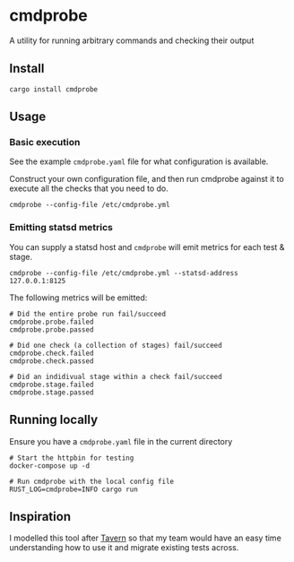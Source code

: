 # cmdprobe
A utility for running arbitrary commands and checking their output


## Install
```shell
cargo install cmdprobe
```


## Usage

### Basic execution
See the example `cmdprobe.yaml` file for what configuration is available.

Construct your own configuration file, and then run cmdprobe against it to execute
all the checks that you need to do.

```shell
cmdprobe --config-file /etc/cmdprobe.yml
```

### Emitting statsd metrics
You can supply a statsd host and `cmdprobe` will emit metrics for each test & stage.

```shell
cmdprobe --config-file /etc/cmdprobe.yml --statsd-address 127.0.0.1:8125
```

The following metrics will be emitted:

```
# Did the entire probe run fail/succeed
cmdprobe.probe.failed
cmdprobe.probe.passed

# Did one check (a collection of stages) fail/succeed
cmdprobe.check.failed
cmdprobe.check.passed

# Did an indidivual stage within a check fail/succeed
cmdprobe.stage.failed
cmdprobe.stage.passed
```


## Running locally
Ensure you have a `cmdprobe.yaml` file in the current directory

```shell
# Start the httpbin for testing
docker-compose up -d

# Run cmdprobe with the local config file
RUST_LOG=cmdprobe=INFO cargo run
```

## Inspiration

I modelled this tool after [Tavern](https://taverntesting.github.io/) so that my
team would have an easy time understanding how to use it and migrate existing tests across.
